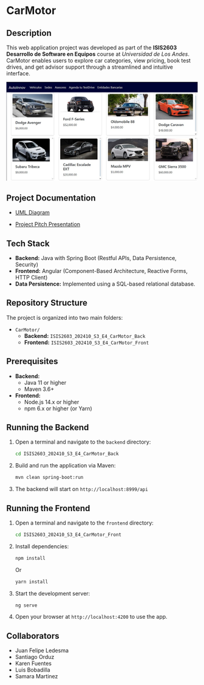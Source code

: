# CarMotor

## Description

This web application project was developed as part of the **ISIS2603 Desarrollo de Software en Equipos** course at _Universidad de Los Andes_. CarMotor enables users to explore car categories, view pricing, book test drives, and get advisor support through a streamlined and intuitive interface.

<img src="assets/CarMotorCars.jpg" alt="Cars preview" width="700"/>

## Project Documentation

- [UML Diagram](ISIS2603_202410_S3_E4_CarMotor_Back/ENTREGABLES/UML.jpg)

- [Project Pitch Presentation](https://www.canva.com/design/DAGpvFuU3YU/DBwR89X-uaEkCFO0OyGLUw/edit?utm_content=DAGpvFuU3YU&utm_campaign=designshare&utm_medium=link2&utm_source=sharebutton)

## Tech Stack

- **Backend:** Java with Spring Boot (Restful APIs, Data Persistence, Security)
- **Frontend:** Angular (Component-Based Architecture, Reactive Forms, HTTP Client)
- **Data Persistence:** Implemented using a SQL-based relational database.

## Repository Structure 

The project is organized into two main folders:

- `CarMotor/`
    - **Backend:** `ISIS2603_202410_S3_E4_CarMotor_Back`
    - **Frontend:** `ISIS2603_202410_S3_E4_CarMotor_Front`

## Prerequisites

- **Backend:**
    - Java 11 or higher 
    - Maven 3.6+
- **Frontend:**
    - Node.js 14.x or higher
    - npm 6.x or higher (or Yarn)

## Running the Backend

1. Open a terminal and navigate to the `backend` directory:
    ```bash
    cd ISIS2603_202410_S3_E4_CarMotor_Back
    ```
2. Build and run the application via Maven:
    ```bash
    mvn clean spring-boot:run
    ```
3. The backend will start on `http://localhost:8999/api`

## Running the Frontend 

1. Open a terminal and navigate to the `frontend` directory:
    ```bash
    cd ISIS2603_202410_S3_E4_CarMotor_Front
    ```
2. Install dependencies:
    ```bash
    npm install
    ```
    Or
    ```bash
    yarn install
    ```
3. Start the development server:
    ```bash
    ng serve
    ```
4. Open your browser at `http://localhost:4200` to use the app.

## Collaborators

- Juan Felipe Ledesma
- Santiago Orduz
- Karen Fuentes
- Luis Bobadilla
- Samara Martinez 





